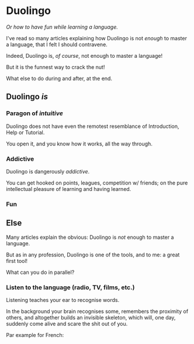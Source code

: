 # Duolingo

_Or how to have fun while learning a language._

I've read so many articles explaining how Duolingo is not _enough_ to master a language, that I felt I should contravene.

Indeed, Duolingo is, _of course_, not enough to master a language!

But it is the funnest way to crack the nut!

What else to do during and after, at the end.

## Duolingo _is_

### Paragon of _intuitive_

Duolingo does not have even the remotest resemblance of Introduction, Help or Tutorial.

You open it, and you know how it works, all the way through.

### Addictive

Duolingo is dangerously _addictive_.

You can get hooked on points, leagues, competition w/ friends; on the pure intellectual pleasure of learning and having learned.

### Fun

## Else

Many articles explain the obvious: Duolingo is _not_ enough to master a language.

But as in any profession, Duolingo is one of the tools, and to me: a great first tool!

What can you do in parallel?

### Listen to the language (radio, TV, films, etc.)

Listening teaches your ear to recognise words.

In the background your brain recognises some, remembers the proximity of others, and altogether builds an invisible skeleton, which will, one day, suddenly come alive and scare the shit out of you.

Par example for French:

